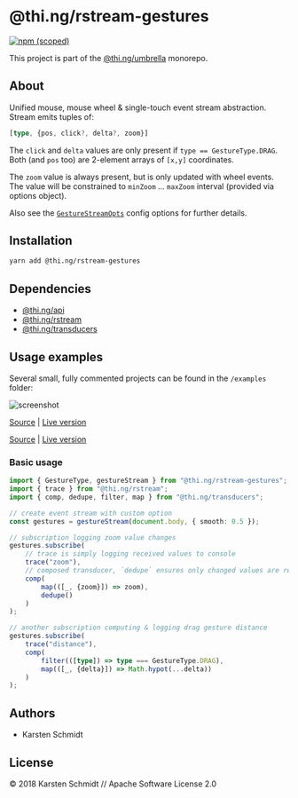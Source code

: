 # @thi.ng/rstream-gestures

[![npm (scoped)](https://img.shields.io/npm/v/@thi.ng/rstream-gestures.svg)](https://www.npmjs.com/package/@thi.ng/rstream-gestures)

This project is part of the
[@thi.ng/umbrella](https://github.com/thi-ng/umbrella/) monorepo.

## About

Unified mouse, mouse wheel & single-touch event stream abstraction.
Stream emits tuples of:

```ts
[type, {pos, click?, delta?, zoom}]
```

The `click` and `delta` values are only present if `type ==
GestureType.DRAG`. Both (and `pos` too) are 2-element arrays of `[x,y]`
coordinates.

The `zoom` value is always present, but is only updated with wheel
events. The value will be constrained to `minZoom` ... `maxZoom`
interval (provided via options object).

Also see the
[`GestureStreamOpts`](https://github.com/thi-ng/umbrella/tree/master/packages/rstream-gestures/src/index.ts#L26)
config options for further details.

## Installation

```bash
yarn add @thi.ng/rstream-gestures
```

## Dependencies

- [@thi.ng/api](https://github.com/thi-ng/umbrella/tree/master/packages/api)
- [@thi.ng/rstream](https://github.com/thi-ng/umbrella/tree/master/packages/rstream)
- [@thi.ng/transducers](https://github.com/thi-ng/umbrella/tree/master/packages/transducers)

## Usage examples

Several small, fully commented projects can be found in the `/examples` folder:

![screenshot](https://raw.githubusercontent.com/thi-ng/umbrella/master/assets/screenshots/canvas-dial.png)

[Source](https://github.com/thi-ng/umbrella/tree/master/examples/canvas-dial) |
[Live version](https://demo.thi.ng/umbrella/canvas-dial)

[Source](https://github.com/thi-ng/umbrella/tree/master/examples/rstream-dataflow) |
[Live version](https://demo.thi.ng/umbrella/rstream-dataflow)

### Basic usage

```ts
import { GestureType, gestureStream } from "@thi.ng/rstream-gestures";
import { trace } from "@thi.ng/rstream";
import { comp, dedupe, filter, map } from "@thi.ng/transducers";

// create event stream with custom option
const gestures = gestureStream(document.body, { smooth: 0.5 });

// subscription logging zoom value changes
gestures.subscribe(
    // trace is simply logging received values to console
    trace("zoom"),
    // composed transducer, `dedupe` ensures only changed values are received
    comp(
        map(([_, {zoom}]) => zoom),
        dedupe()
    )
);

// another subscription computing & logging drag gesture distance
gestures.subscribe(
    trace("distance"),
    comp(
        filter(([type]) => type === GestureType.DRAG),
        map(([_, {delta}]) => Math.hypot(...delta))
    )
);
```

## Authors

- Karsten Schmidt

## License

&copy; 2018 Karsten Schmidt // Apache Software License 2.0
